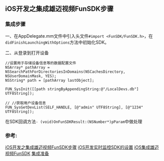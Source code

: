 ##  iOS开发之集成雄迈视频FunSDK步骤

### 集成步骤
一、在AppDelegate.mm文件中引入头文件`#import <FunSDK/FunSDK.h>`，在`didFinishLaunchingWithOptions`方法中初始化SDK。


二、从登录到打开设备
```
//设置用于存储设备信息等的数据配置文件
NSArray* pathArray = NSSearchPathForDirectoriesInDomains(NSCachesDirectory, NSUserDomainMask, YES);
NSString* path = [pathArray lastObject];

FUN_SysInit([[path stringByAppendingString:@"/LocalDevs.db"] UTF8String]);

// //获取用户设备信息
FUN_SysGetDevList(SELF_HANDLE, [@"admin" UTF8String], [@"1234" UTF8String]);
```

在SDK回调方法`- (void)OnFunSDKResult:(NSNumber*)pParam`中做处理











### 参考:
[iOS开发之集成雄迈视频FunSDK步骤](http://www.cnblogs.com/yuhao309/p/9431894.html)
[iOS开发实时监控SDK的设置](https://www.aliyun.com/jiaocheng/378025.html)
[iOS集成雄迈视频FunSDK](https://www.jianshu.com/p/e82a607acd46)
[集成准备](http://docs-open.xmeye.net/#/FunSDKDevelopmentGuide/FunSDKDevelopmentGuide-iOSIntegration)
